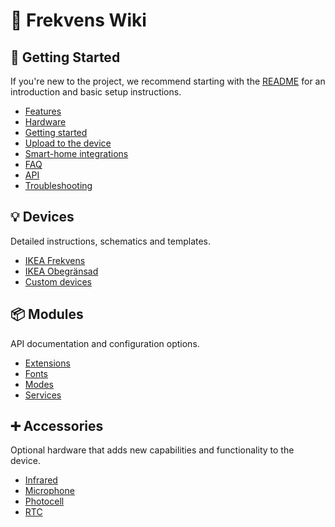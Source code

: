 # 📖 Frekvens Wiki

## 🚀 Getting Started

If you're new to the project, we recommend starting with the [README](https://github.com/VIPnytt/Frekvens?tab=readme-ov-file#readme) for an introduction and basic setup instructions.

- [Features](https://github.com/VIPnytt/Frekvens/?tab=readme-ov-file#-features)
- [Hardware](https://github.com/VIPnytt/Frekvens/?tab=readme-ov-file#-hardware)
- [Getting started](https://github.com/VIPnytt/Frekvens?tab=readme-ov-file#%EF%B8%8F-getting-started)
- [Upload to the device](https://github.com/VIPnytt/Frekvens?tab=readme-ov-file#%EF%B8%8F-upload-to-the-device)
- [Smart-home integrations](https://github.com/VIPnytt/Frekvens/?tab=readme-ov-file#-smart-home-integrations)
- [FAQ](https://github.com/VIPnytt/Frekvens/?tab=readme-ov-file#-faq)
- [API](https://github.com/VIPnytt/Frekvens/?tab=readme-ov-file#-api)
- [Troubleshooting](https://github.com/VIPnytt/Frekvens/?tab=readme-ov-file#-troubleshooting)

## 💡 Devices

Detailed instructions, schematics and templates.

- [IKEA Frekvens](https://github.com/VIPnytt/Frekvens/wiki/IKEA-Frekvens)
- [IKEA Obegränsad](https://github.com/VIPnytt/Frekvens/wiki/IKEA-Obegransad)
- [Custom devices](https://github.com/VIPnytt/Frekvens/wiki/Custom-devices)

## 📦 Modules

API documentation and configuration options.

- [Extensions](https://github.com/VIPnytt/Frekvens/wiki/Extensions)
- [Fonts](https://github.com/VIPnytt/Frekvens/wiki/Fonts)
- [Modes](https://github.com/VIPnytt/Frekvens/wiki/Modes)
- [Services](https://github.com/VIPnytt/Frekvens/wiki/Services)

## ➕ Accessories

Optional hardware that adds new capabilities and functionality to the device.

- [Infrared](https://github.com/VIPnytt/Frekvens/wiki/Infrared)
- [Microphone](https://github.com/VIPnytt/Frekvens/wiki/Microphone)
- [Photocell](https://github.com/VIPnytt/Frekvens/wiki/Photocell)
- [RTC](https://github.com/VIPnytt/Frekvens/wiki/RTC)
